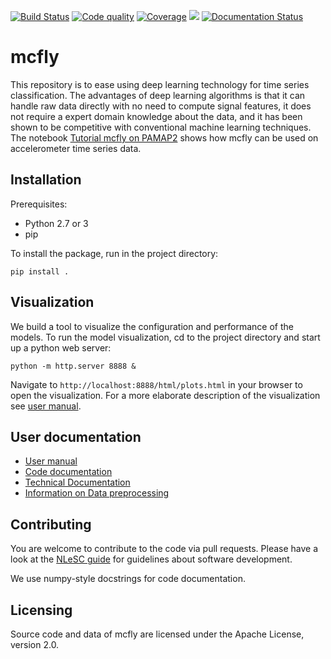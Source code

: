 [![Build Status](https://travis-ci.org/NLeSC/mcfly.svg?branch=master)](https://travis-ci.org/NLeSC/mcfly)
[![Code quality](https://scrutinizer-ci.com/g/NLeSC/mcfly/badges/quality-score.png?b=master)](https://scrutinizer-ci.com/g/NLeSC/mcfly/)
[![Coverage](https://scrutinizer-ci.com/g/NLeSC/mcfly/badges/coverage.png?b=master)](https://scrutinizer-ci.com/g/NLeSC/mcfly/statistics/)
<a href="https://zenhub.io"><img src="https://raw.githubusercontent.com/ZenHubIO/support/master/zenhub-badge.png"></a>
[![Documentation Status](https://readthedocs.org/projects/mcfly/badge/?version=latest)](http://mcfly.readthedocs.io/en/latest/?badge=latest)

# mcfly

This repository is to ease using deep learning technology for time series classification. The advantages of deep learning algorithms is that it can handle raw data directly with no need to compute signal features, it does not require a expert domain knowledge about the data, and it has been shown to be competitive with conventional machine learning techniques. The notebook [Tutorial mcfly on PAMAP2](https://github.com/NLeSC/mcfly/blob/master/notebooks/Tutorial%20mcfly%20on%20PAMAP2.ipynb) shows how mcfly can be used on accelerometer time series data.

## Installation
Prerequisites:
- Python 2.7 or 3
- pip

To install the package, run in the project directory:

`pip install .`

## Visualization
We build a tool to visualize the configuration and performance of the models. To run the  model visualization, cd to the project directory and start up a python web server:

`python -m http.server 8888 &`

Navigate to `http://localhost:8888/html/plots.html` in your browser to open the visualization. For a more elaborate description of the visualization see [user manual](https://github.com/NLeSC/mcfly/wiki/User-manual).


## User documentation
* [User manual](https://github.com/NLeSC/mcfly/wiki/User-manual)
* [Code documentation](http://mcfly.readthedocs.io/en/latest/)
* [Technical Documentation](https://github.com/NLeSC/mcfly/wiki/Technical-documentation)
* [Information on Data preprocessing](https://github.com/NLeSC/mcfly/wiki/Data-preprocessing)

## Contributing
You are welcome to contribute to the code via pull requests. Please have a look at the [NLeSC guide](https://nlesc.gitbooks.io/guide/content/software/software_overview.html) for guidelines about software development.

We use numpy-style docstrings for code documentation.

## Licensing
Source code and data of mcfly are licensed under the Apache License, version 2.0.
